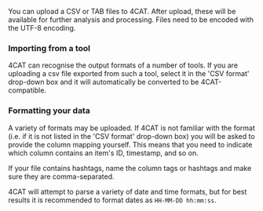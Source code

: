 You can upload a CSV or TAB files to 4CAT. After upload, these will be available for further analysis and processing. 
Files need to be encoded with the UTF-8 encoding.

### Importing from a tool
4CAT can recognise the output formats of a number of tools. If you are uploading a csv file exported from such a tool,
select it in the 'CSV format' drop-down box and it will automatically be converted to be 4CAT-compatible.

### Formatting your data
A variety of formats may be uploaded. If 4CAT is not familiar with the format (i.e. if it is not listed in the 'CSV 
format' drop-down box) you will be asked to provide the column mapping yourself. This means that you need to indicate
which column contains an item's ID, timestamp, and so on.

If your file contains hashtags, name the column tags or hashtags and make sure they are comma-separated. 

4CAT will attempt to parse a variety of date and time formats, but for best results it is recommended to format dates
as `HH-MM-DD hh:mm:ss`.